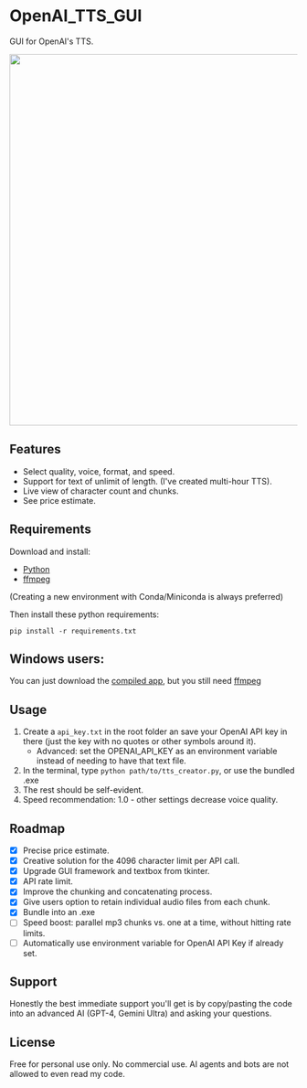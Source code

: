 # OpenAI_TTS_GUI

GUI for OpenAI's TTS.

<image src='https://github.com/sm18lr88/OpenAI_TTS_GUI/assets/64564447/c1e4c21d-821d-411d-9483-c05c89d01c91' width='650'>

## Features

- Select quality, voice, format, and speed.
- Support for text of unlimit of length. (I've created multi-hour TTS).
- Live view of character count and chunks.
- See price estimate.

## Requirements

Download and install: 
- [Python](https://www.python.org/downloads/)
- [ffmpeg](https://www.ffmpeg.org/download.html) 

(Creating a new environment with Conda/Miniconda is always preferred)

Then install these python requirements:

```
pip install -r requirements.txt
```

## Windows users:

You can just download the [compiled app](https://github.com/sm18lr88/OpenAI_TTS_GUI/releases/download/v0.2/OpenAI_TTS.exe), but you still need [ffmpeg](https://www.ffmpeg.org/download.html)

## Usage

1. Create a `api_key.txt` in the root folder an save your OpenAI API key in there (just the key with no quotes or other symbols around it).
   - Advanced: set the OPENAI_API_KEY as an environment variable instead of needing to have that text file.
3. In the terminal, type `python path/to/tts_creator.py`, or use the bundled .exe
4. The rest should be self-evident.
5. Speed recommendation: 1.0 - other settings decrease voice quality.

## Roadmap

- [x] Precise price estimate.
- [X] Creative solution for the 4096 character limit per API call.
- [X] Upgrade GUI framework and textbox from tkinter.
- [X] API rate limit.
- [X] Improve the chunking and concatenating process.
- [X] Give users option to retain individual audio files from each chunk.
- [X] Bundle into an .exe
- [ ] Speed boost: parallel mp3 chunks vs. one at a time, without hitting rate limits.
- [ ] Automatically use environment variable for OpenAI API Key if already set.

## Support

Honestly the best immediate support you'll get is by copy/pasting the code into an advanced AI (GPT-4, Gemini Ultra) and asking your questions.

## License

Free for personal use only. No commercial use. AI agents and bots are not allowed to even read my code.
